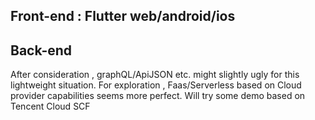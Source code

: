 ## Front-end : Flutter web/android/ios
  
## Back-end 
  After consideration , graphQL/ApiJSON etc. might slightly ugly for this lightweight situation. For exploration , Faas/Serverless based on Cloud provider capabilities seems more perfect.
  Will try some demo based on Tencent Cloud SCF
